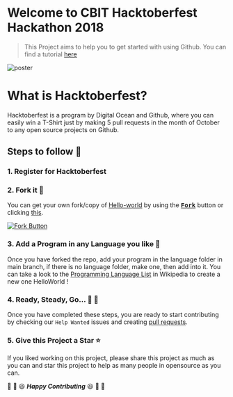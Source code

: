 # Welcome to CBIT Hacktoberfest Hackathon 2018
> This Project aims to help you to get started with using Github. You can find a tutorial [here](https://guides.github.com/activities/hello-world/)

![poster](https://user-images.githubusercontent.com/22680912/46479049-d8a9c400-c80b-11e8-92a1-89fc10701f4a.jpg)

# What is Hacktoberfest?
Hacktoberfest is a program by Digital Ocean and Github, where you can easily win a T-Shirt just by making 5 pull requests in the month of October to any open source projects on Github.

## Steps to follow :scroll:

### 1. Register for Hacktoberfest

### 2. Fork it :fork_and_knife:

You can get your own fork/copy of [Hello-world](https://github.com/cbitosc/Hacktoberfest-Hackathon-Hello-World) by using the <a href="https://github.com/cbitosc/Hacktoberfest-Hackathon-Hello-World/new/master?readme=1#fork-destination-box"><kbd><b>Fork</b></kbd></a> button or clicking [this](https://github.com/cbitosc/Hacktoberfest-Hackathon-Hello-World/new/master?readme=1#fork-destination-box).

 [![Fork Button](https://help.github.com/assets/images/help/repository/fork_button.jpg)](https://github.com/cbitosc/Hacktoberfest-Hackathon-Hello-World)

### 3. Add a Program in any Language you like :rabbit2:
Once you have forked the repo, add your program in the language folder in 
main branch, if there is no language folder, make one, then add into it.
You can take a look to the [Programming Language List](https://en.wikipedia.org/wiki/List_of_programming_languages) in Wikipedia to create a new one HelloWorld !

### 4. Ready, Steady, Go... :turtle: :rabbit2:

Once you have completed these steps, you are ready to start contributing 
by checking our `Help Wanted` issues and creating [pull requests](https://github.com/cbitosc/Hacktoberfest-Hackathon-Hello-World/pulls).

### 5. Give this Project a Star :star:

If you liked working on this project, please share this project as much 
as you can and star this project to help as many people in opensource as you can.

:tada: :confetti_ball: :smiley: _**Happy Contributing**_ :smiley: :confetti_ball: :tada:
